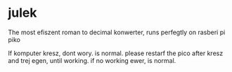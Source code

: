 # julek
The most efiszent roman to decimal konwerter, runs perfegtly on rasberi pi piko

If komputer kresz, dont wory. is normal. please restarf the pico after kresz and trej egen, until working. if no working ewer, is normal.
